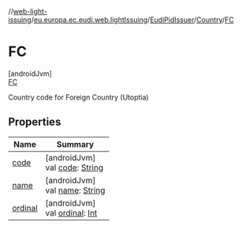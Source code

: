 //[web-light-issuing](../../../../../index.md)/[eu.europa.ec.eudi.web.lightIssuing](../../../index.md)/[EudiPidIssuer](../../index.md)/[Country](../index.md)/[FC](index.md)

# FC

[androidJvm]\
[FC](index.md)

Country code for Foreign Country (Utoptia)

## Properties

| Name | Summary |
|---|---|
| [code](../code.md) | [androidJvm]<br>val [code](../code.md): [String](https://kotlinlang.org/api/latest/jvm/stdlib/kotlin/-string/index.html) |
| [name](../-c-w/index.md#-372974862%2FProperties%2F-1860755561) | [androidJvm]<br>val [name](../-c-w/index.md#-372974862%2FProperties%2F-1860755561): [String](https://kotlinlang.org/api/latest/jvm/stdlib/kotlin/-string/index.html) |
| [ordinal](../-c-w/index.md#-739389684%2FProperties%2F-1860755561) | [androidJvm]<br>val [ordinal](../-c-w/index.md#-739389684%2FProperties%2F-1860755561): [Int](https://kotlinlang.org/api/latest/jvm/stdlib/kotlin/-int/index.html) |
